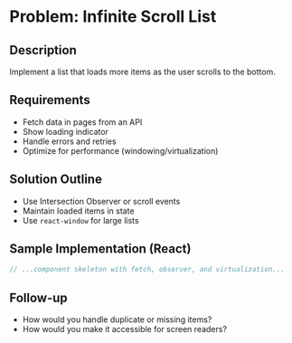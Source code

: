 # Problem: Infinite Scroll List

## Description

Implement a list that loads more items as the user scrolls to the bottom.

## Requirements

- Fetch data in pages from an API
- Show loading indicator
- Handle errors and retries
- Optimize for performance (windowing/virtualization)

## Solution Outline

- Use Intersection Observer or scroll events
- Maintain loaded items in state
- Use `react-window` for large lists

## Sample Implementation (React)

```jsx
// ...component skeleton with fetch, observer, and virtualization...
```

## Follow-up

- How would you handle duplicate or missing items?
- How would you make it accessible for screen readers?
